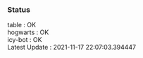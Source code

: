 ### Status


table : OK  
hogwarts : OK  
icy-bot : OK  
Latest Update : 2021-11-17 22:07:03.394447
